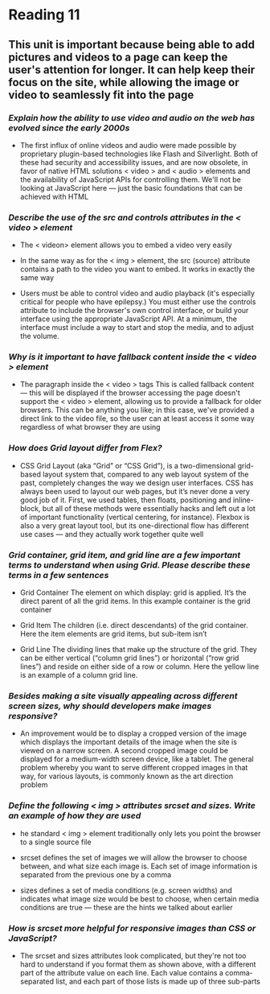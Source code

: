 # Reading 11 #

## This unit is important because being able to add pictures and videos to a page can keep the user's attention for longer. It can help keep their focus on the site, while allowing the image or video to seamlessly fit into the page ##

### *Explain how the ability to use video and audio on the web has evolved since the early 2000s* ###

- The first influx of online videos and audio were made possible by proprietary plugin-based technologies like Flash and Silverlight. Both of these had security and accessibility issues, and are now obsolete, in favor of native HTML solutions < video > and < audio > elements and the availability of JavaScript APIs for controlling them. We'll not be looking at JavaScript here — just the basic foundations that can be achieved with HTML

### *Describe the use of the src and controls attributes in the < video > element* ###

- The < videon> element allows you to embed a video very easily

- In the same way as for the < img > element, the src (source) attribute contains a path to the video you want to embed. It works in exactly the same way

- Users must be able to control video and audio playback (it's especially critical for people who have epilepsy.) You must either use the controls attribute to include the browser's own control interface, or build your interface using the appropriate JavaScript API. At a minimum, the interface must include a way to start and stop the media, and to adjust the volume.

### *Why is it important to have fallback content inside the < video > element* ###

- The paragraph inside the < video > tags This is called fallback content — this will be displayed if the browser accessing the page doesn't support the < video > element, allowing us to provide a fallback for older browsers. This can be anything you like; in this case, we've provided a direct link to the video file, so the user can at least access it some way regardless of what browser they are using

### *How does Grid layout differ from Flex?* ###

- CSS Grid Layout (aka “Grid” or “CSS Grid”), is a two-dimensional grid-based layout system that, compared to any web layout system of the past, completely changes the way we design user interfaces. CSS has always been used to layout our web pages, but it’s never done a very good job of it. First, we used tables, then floats, positioning and inline-block, but all of these methods were essentially hacks and left out a lot of important functionality (vertical centering, for instance). Flexbox is also a very great layout tool, but its one-directional flow has different use cases — and they actually work together quite well

### *Grid container, grid item, and grid line are a few important terms to understand when using Grid. Please describe these terms in a few sentences* ###

- Grid Container
The element on which display: grid is applied. It’s the direct parent of all the grid items. In this example container is the grid container

- Grid Item
The children (i.e. direct descendants) of the grid container. Here the item elements are grid items, but sub-item isn’t

- Grid Line
The dividing lines that make up the structure of the grid. They can be either vertical (“column grid lines”) or horizontal (“row grid lines”) and reside on either side of a row or column. Here the yellow line is an example of a column grid line.

### *Besides making a site visually appealing across different screen sizes, why should developers make images responsive?* ###

- An improvement would be to display a cropped version of the image which displays the important details of the image when the site is viewed on a narrow screen. A second cropped image could be displayed for a medium-width screen device, like a tablet. The general problem whereby you want to serve different cropped images in that way, for various layouts, is commonly known as the art direction problem

### *Define the following < img > attributes srcset and sizes. Write an example of how they are used* ###

- he standard < img > element traditionally only lets you point the browser to a single source file

- srcset defines the set of images we will allow the browser to choose between, and what size each image is. Each set of image information is separated from the previous one by a comma

- sizes defines a set of media conditions (e.g. screen widths) and indicates what image size would be best to choose, when certain media conditions are true — these are the hints we talked about earlier

### *How is srcset more helpful for responsive images than CSS or JavaScript?* ###

- The srcset and sizes attributes look complicated, but they're not too hard to understand if you format them as shown above, with a different part of the attribute value on each line. Each value contains a comma-separated list, and each part of those lists is made up of three sub-parts